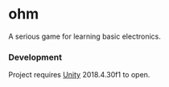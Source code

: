 # ohm

A serious game for learning basic electronics.

### Development

Project requires [Unity](https://unity.com/es) 2018.4.30f1 to open.